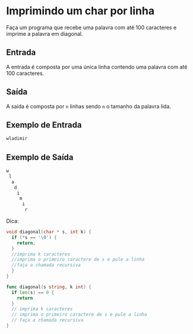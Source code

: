 # Imprimindo um char por linha

Faça um programa que recebe uma palavra com até 100 caracteres e imprime a palavra em diagonal.

## Entrada

A entrada é composta por uma única linha contendo uma palavra com até 100 caracteres.

## Saída

A saída é composta por `n` linhas sendo `n` o tamanho da palavra lida.

## Exemplo de Entrada

```txt
wladimir
```

## Exemplo de Saída

```txt
w
 l
  a
   d
    i
     m
      i
       r
```

Dica:

```c
void diagonal(char * s, int k) {
  if (*s == '\0') {
    return;
  }
  //imprima k caracteres
  //imprima o primeiro caractere de s e pule a linha
  //faça a chamada recursiva
  }
}
```

```go
func diagonal(s string, k int) {
  if len(s) == 0 {
    return
  }
  // imprima k caracteres
  // imprima o primeiro caractere de s e pule a linha
  // faça a chamada recursiva
}
```
